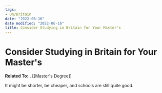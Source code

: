 ```yaml
---
tags:
- On/Britain
date: "2022-06-16"
date modified: "2022-06-16"
title: Consider Studying in Britain for Your Master's
---
```


# Consider Studying in Britain for Your Master's
**Related To:**  , [[Master's Degree]]

It might be shorter, be cheaper, and schools are still quite good.
